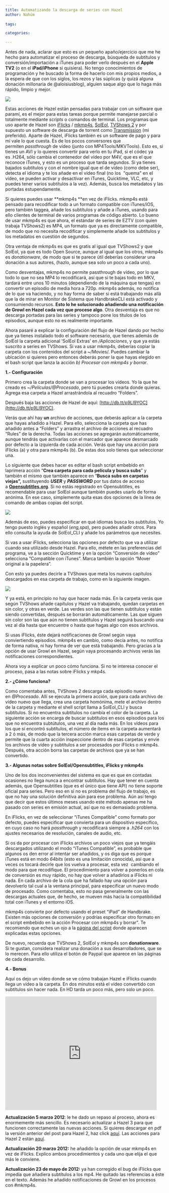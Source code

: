 ```yaml
---
title: Automatizando la descarga de series con Hazel
author: Nahúm
 
tags:

categories:

---
```

  
Antes de nada, aclarar que esto es un pequeño apaño/ejercicio que me he hecho para automatizar el proceso de descarga, búsqueda de subtítulos y conversión/importación a iTunes para poder verlo después en el **Apple TV2** (o en el **iPad/iPhone** si quisiera). No tengo conocimientos de programación y he buscado la forma de hacerlo con mis propios medios, a la espera de que con los siglos, los rezos y las súplicas (y quizá alguna donación millonaria de @aloisiusblog), alguien saque algo que lo haga más rápido, limpio y mejor.

![](hazellogo.png)

Estas acciones de Hazel están pensadas para trabajar con un software que paramí, es el mejor para estas tareas porque permite manejarse parcial o totalmente mediante _scripts_ o comandos de terminal. Los programas que uso aparte de Hazel son <span class="s1">[iFlicks](http://www.iflicksapp.com/) / [mkmp4s](http://eduo.info/apps/mkmp4s)</span>, [SolEol](http://eduo.info/soleol-support/releases/SolEol-Mac.zip), <span class="s1">[TVShows 2](http://tvshowsapp.com/TVShows.zip) y por supuesto un software de descarga de torrent como [Transmission](http://www.transmissionbt.com/) (mi preferido)</span>. Aparte de Hazel, iFlicks también es un software de pago y para mí vale lo que cuesta. Es de los pocos conversores que permiten _passthrough_ de vídeo (junto con MP4Tools/MKVTools). Esto es, si tienes un AVI y lo quieres convertir para verlo en tu iPad, si el códec ya es .H264, sólo cambia el contenedor del vídeo por M4V, que es el que reconoce iTunes, y esto es un proceso que tarda segundos. Si ya tienes bajados subtítulos y con el nombre igual que el de vídeo (como debe ser), detecta el idioma y te los añade en el vídeo final (no los  "quema" en el vídeo, se pueden activar y desactivar en iTunes, Quicktime, VLC, etc, y puedes tener varios subtítulos a la vez). Además, busca los metadatos y las portadas estupendamente. 

Si quieres puedes usar **mkmp4s **en vez de iFlicks. mkmp4s está pensado para recodificar todo a un formato compatible con iTunes/iOS, pero también taggea, añade los subtítulos y añade a iTunes, usando para ello clientes de terminal de varios programas de código abierto. Lo bueno de usar mkmp4s es que ahora, el estándar de series de EZTV (con quien trabaja TVShows2) es MP4, un formato que ya es directamente compatible, de modo que no necesita recodificar y simplemente añade los subtítulos y los metadatos en cuestión de segundos. 

Otra ventaja de mkmp4s es que es gratis al igual que TVShows2 y que SolEol, ya que es todo Open Source, aunque al igual que los otros, mkmp4s es _donationware_, de modo que si te parece útil deberías considerar una donación a sus autores, (hazlo, aunque sea solo un poco a cada uno). 

Como desventajas, mkmp4s no permite passthrough de vídeo, por lo que todo lo que no sea MP4 lo recodificará, así que si te bajas todo en MKV, tardará entre unos 10 minutos (dependiendo de la máquina que tengas) en convertir un episodio de media hora a 720p. mkmp4s además, no notifica de lo que va haciendo, y no hay forma de saber si está trabajando más allá que la de mirar en Monitor de Sistema que HandbrakeCLI está activado y consumiendo recursos. **Esto lo he solucionado añadiendo una notificación de Growl en Hazel cada vez que procese algo**. Otra desventaja es que no descarga portadas para las series y tampoco pone los títulos de los episodios, aunque esto no es realmente importante. 

Ahora pasaré a explicar la configuración del flujo de Hazel dando por hecho que ya tienes instalado todo el software necesario, que tienes además de SolEol la carpeta adicional ‘SolEol Extras’ en _/Aplicaciones_, y que ya estás suscrito a series en TVShows. Si vas a usar mkmp4s, deberías copiar la carpeta con los contenidos del script a ~/Movies/. Puedes cambiar la ubicación si quieres pero entonces deberás poner la que hayas elegido en el bash script que lanza la acción _b) Procesar con mkmp4s y borrar_.

**1.- Configuración**

Primero crea la carpeta donde se van a procesar los vídeos. Yo la que he creado es _~/Películas/@Procesado_, pero tú puedes crearla donde quieras. Agrega esa carpeta a Hazel arrastrándola al recuadro “Folders”.

Después baja las acciones de Hazel de aquí: [http://db.tt/p9Ll9YOC](http://db.tt/p9Ll9YOC)<span class="s2">.</span>

<span class="s2">Verás que ahí hay **un** archivo de acciones, que deberás aplicar a la carpeta que hayas añadido a Hazel. Para ello, </span>selecciona la carpeta que has añadido antes a “Folders” y arrastra el archivo de acciones al recuadro “Rules” de la derecha. Todas las acciones se agregarán automáticamente, aunque tendrás que activarlas con el marcador que aparece desmarcado por defecto a la izquierda de cada acción. Verás que hay una acción para iFlicks (a) y otra para mkmp4s (b). De estas dos solo tienes que seleccionar una. 

Lo siguiente que debes hacer es editar el bash script embebido en laprimera acción “**Crea carpeta para cada película y busca subs**” y también el mismo que también aparece en “**Busca subs en carpetas viejas”,** sustituyendo _**USER**_ y _**PASSWORD**_ por tus datos de acceso a **[Opensubtitles.org](http://www.opensubtitles.org/)**. Si no estás registrado en Opensubtitles, es recomendable para usar SolEol aunque también puedes usarlo de forma anónima. En ese caso, simplemente quita esas dos opciones de la línea de comando de ambas copias del script.

![](hazelscript.png)

Además de eso, puedes especificar en qué idiomas busca los subtítulos. Yo tengo puesto inglés y español (_eng,spa_), pero puedes añadir otros. Para ello consulta la ayuda de SolEol_CLI y añade los parámetros que necesites.

Si vas a usar iFlicks, selecciona las opciones por defecto que va a utilizar cuando sea utilizado desde Hazel. Para ello, métete en las preferencias del programa, ve a la sección Quicktime y en la opción “Conversión de vídeo” selecciona “Compatible con iTunes”. Marca también la opción “Mover original a la papelera”. 

Con esto ya puedes decirle a TVShows que meta los nuevos capítulos descargados en esa carpeta de trabajo, como en la siguiente imagen.

![](tvshows.jpg)

Y ya está, en principio no hay que hacer nada más. En la carpeta verás que según TVShows añade capítulos y Hazel va trabajando, quedan carpetas en sin color, y otras en verde. Las verdes son las que tienen subtítulos y están siendo convertidas, después se borrarán automáticamente. Las que siguen sin color son las que aún no tienen subtítulos y Hazel seguirá buscando una vez al día hasta que encuentre o hasta que hagas algo con esos archivos.

Si usas iFlicks, éste dejará notificaciones de Growl según vaya conviertiendo episodios. mkmp4s en cambio, como decía antes, no notifica de forma nativa, ni hay forma de ver que está trabajando. Pero gracias a la opción de usar Growl en Hazel, según vaya procesando archivos verás las notificaciones correspondientes.

Ahora voy a explicar un poco cómo funciona. Si no te interesa conocer el proceso, pasa a las notas sobre iFlicks y mkp4s.

**2.- ¿Cómo funciona?**

Como comentaba antes, TVShows 2 descarga cada episodio nuevo en _@Procesado_. Allí se ejecuta la primera acción, que para cada archivo de vídeo nuevo que llega, crea una carpeta homónima, mete el archivo dentro de la carpeta y mediante el shell script llama a SolEol_CLI y busca subtítulos. Si no encuentra subtítulos no cambia el color de la carpeta. La siguiente acción se encarga de buscar subtítulos en esos episodios para los que no encuentra subtútulos, una vez al día nada más. En los vídeos para los que sí encontró subtítulos, el número de ítems en la carpeta aumentará a 2 ó más, de modo que la tercera acción marca esas carpetas de verde y permite que la cuarta acción inspeccione dentro de esas carpetas y envíe los archivos de vídeo y subtítulos a ser procesados por iFlicks o mkmp4s. Después, otra acción borra las carpetas de archivos que ya se han convertido.

**3.- Algunas notas sobre SolEol/Opensubtitles, iFlicks y mkmp4s**

Uno de los dos inconvenientes del sistema es que es que en contadas ocasiones no llega nunca a encontrar subtítulos. Hay que tener en cuenta además, que Opensubtitles (que es el único que tiene API) no tiene soporte oficial para series. Pero eso en sí no es problema del flujo de trabajo, es que no hay una solución definitiva aún para ese problema. Aún así tengo que decir que estos últimos meses usando este método apenas me ha pasado con series en emisión actual, así que no es demasiado problema. 

En iFlicks, en vez de seleccionar “iTunes Compatible” como formato por defecto, puedes especificar que convierta para un dispositivo específico, en cuyo caso no hará _passthrough_ y recodificará siempre a _.h264_ con los ajustes necesarios de resolución, canales de audio, etc.

Si os da por procesar con iFlicks archivos un poco viejos que ya tengáis descargados utilizando el modo “iTunes Compatible”, es probable que algunos os den error al intentar ser añadidos, y os diga que es porque iTunes está en modo _64bits_ (esto es una limitación conocida), así que a veces os tocará decirle que los vuelva a procesar, esta vez  cambiando el modo para que recodifique. El procedimiento para volver a ponerlos en cola de conversión es muy rápido, no hay que volver a añadirlos a iFlicks ni nada. En cada archivo de la cola que ha fallado hay una opción para devolverlo tal cual a la ventana principal, para especificar un nuevo modo de procesado. Como comentaba, esto no pasa generalmente con las descargas actuales que, de hecho, se mueven más hacia la compatibilidad total con iTunes y el entorno iOS.

mkmp4s convierte por defecto usando el preset “iPad” de Handbrake. Existen más opciones de conversión y podrías especificar otro formato en el script embebido en la acción Procesar con mkmp4s y borrar". Te recomiendo que eches un ojo a la [página del script](http://eduo.info/apps/mkmp4s) donde aparecen explicadas estas opciones.

De nuevo, recuerda que TVShows 2, SolEol y mkmp4s son **donationware**. Si te gustan, considera realizar una donación a sus desarrolladores, que se lo merecen. Para ello utiliza el botón de Paypal que aparece en las páginas de cada desarrollo. 

**4.- Bonus**

Aquí os dejo un vídeo donde se ve cómo trabajan Hazel e iFlicks cuando llega un vídeo a la carpeta. En dos minutos está el vídeo convertido con subtítulos sin hacer nada. En HD tarda un poco más, pero solo un poco. 

<iframe frameborder="0" height="360" src="http://www.youtube.com/embed/ivbcjYn7Zcw?rel=0" width="480"></iframe>

**Actualización 5 marzo 2012**: le he dado un repaso al proceso, ahora es enormemente más sencillo. Es necesario actualizar a Hazel 3 para que funcionen correctamente las nuevas acciones. Si quieres descargar en pdf la versión anterior del post para Hazel 2, haz click [aquí](http://g.virbcdn.com/_f/files/c7/FileItem-225421-SeriesHazel.pdf). Las acciones para Hazel 2 están [aquí](http://db.tt/6dDyJ1KZ). 

**Actualización 20 marzo 2012:** he añadido la opción de usar mkmp4s en vez de iFlicks. Explico ambos procedimientos y cada uno que elija el que más le conviene. 

**Actualización 23 de mayo de 2012:** ya han corregido el bug de iFlicks que impedía que añadiera subtítulos a los mp4\. He quitado las referencias a éste en el texto. Además he añadido notificaciones de Growl en los procesos con #mkmp4s.

